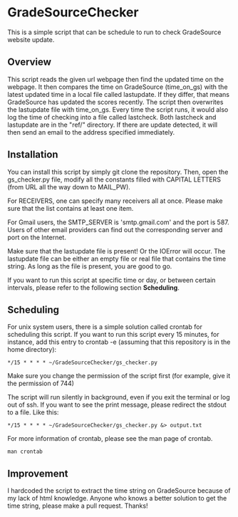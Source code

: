 # GradeSourceChecker
This is a simple script that can be schedule to run to check GradeSource website update. 

## Overview
This script reads the given url webpage then find the updated time on the webpage. It then compares the time on GradeSource (time_on_gs) with the latest updated time in a local file called lastupdate. If they differ, that means GradeSource has updated the scores recently. The script then overwrites the lastupdate file with time_on_gs. Every time the script runs, it would also log the time of checking into a file called lastcheck. Both lastcheck and lastupdate are in the "ref/" directory. If there are update detected, it will then send an email to the address specified immediately. 

## Installation
You can install this script by simply git clone the repository. Then, open the gs_checker.py file, modify all the constants filled with CAPITAL LETTERS (from URL all the way down to MAIL_PW).

For RECEIVERS, one can specify many receivers all at once. Please make sure that the list contains at least one item.

For Gmail users, the SMTP_SERVER is 'smtp.gmail.com' and the port is 587. Users of other email providers can find out the corresponding server and port on the Internet.

Make sure that the lastupdate file is present! Or the IOError will occur. The lastupdate file can be either an empty file or real file that contains the time string. As long as the file is present, you are good to go.

If you want to run this script at specific time or day, or between certain intervals, please refer to the following section **Scheduling**.

## Scheduling
For unix system users, there is a simple solution called crontab for scheduling this script. If you want to run this script every 15 minutes, for instance, add this entry to crontab -e (assuming that this repository is in the home directory):
	
	*/15 * * * * ~/GradeSourceChecker/gs_checker.py 

Make sure you change the permission of the script first (for example, give it the permission of 744)

The script will run silently in background, even if you exit the terminal or log out of ssh. If you want to see the print message, please redirect the stdout to a file. Like this:

	*/15 * * * * ~/GradeSourceChecker/gs_checker.py &> output.txt
	
For more information of crontab, please see the man page of crontab.

	man crontab

## Improvement
I hardcoded the script to extract the time string on GradeSource because of my lack of html knowledge. Anyone who knows a better solution to get the time string, please make a pull request. Thanks! 
